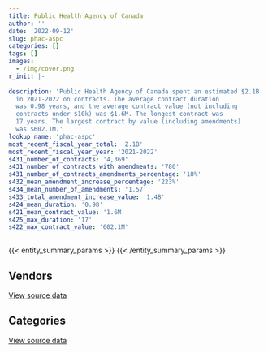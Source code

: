 ```yaml
---
title: Public Health Agency of Canada
author: ''
date: '2022-09-12'
slug: phac-aspc
categories: []
tags: []
images:
  - /img/cover.png
r_init: |-
  
description: 'Public Health Agency of Canada spent an estimated $2.1B
  in 2021-2022 on contracts. The average contract duration
  was 0.98 years, and the average contract value (not including
  contracts under $10k) was $1.6M. The longest contract was
  17 years. The largest contract by value (including amendments)
  was $602.1M.'
lookup_name: 'phac-aspc'
most_recent_fiscal_year_total: '2.1B'
most_recent_fiscal_year_year: '2021-2022'
s431_number_of_contracts: '4,369'
s431_number_of_contracts_with_amendments: '780'
s431_number_of_contracts_amendments_percentage: '18%'
s432_mean_amendment_increase_percentage: '223%'
s434_mean_number_of_amendments: '1.57'
s433_total_amendment_increase_value: '1.4B'
s424_mean_duration: '0.98'
s421_mean_contract_value: '1.6M'
s425_max_duration: '17'
s422_max_contract_value: '602.1M'
---
```


<script src="/rmarkdown-libs/htmlwidgets/htmlwidgets.js"></script>
<link href="/rmarkdown-libs/datatables-css/datatables-crosstalk.css" rel="stylesheet" />
<script src="/rmarkdown-libs/datatables-binding/datatables.js"></script>
<script src="/rmarkdown-libs/jquery/jquery-3.6.0.min.js"></script>
<link href="/rmarkdown-libs/dt-core-bootstrap/css/dataTables.bootstrap.min.css" rel="stylesheet" />
<link href="/rmarkdown-libs/dt-core-bootstrap/css/dataTables.bootstrap.extra.css" rel="stylesheet" />
<script src="/rmarkdown-libs/dt-core-bootstrap/js/jquery.dataTables.min.js"></script>
<script src="/rmarkdown-libs/dt-core-bootstrap/js/dataTables.bootstrap.min.js"></script>
<link href="/rmarkdown-libs/crosstalk/css/crosstalk.min.css" rel="stylesheet" />
<script src="/rmarkdown-libs/crosstalk/js/crosstalk.min.js"></script>
<script src="/rmarkdown-libs/htmlwidgets/htmlwidgets.js"></script>
<link href="/rmarkdown-libs/datatables-css/datatables-crosstalk.css" rel="stylesheet" />
<script src="/rmarkdown-libs/datatables-binding/datatables.js"></script>
<script src="/rmarkdown-libs/jquery/jquery-3.6.0.min.js"></script>
<link href="/rmarkdown-libs/dt-core-bootstrap/css/dataTables.bootstrap.min.css" rel="stylesheet" />
<link href="/rmarkdown-libs/dt-core-bootstrap/css/dataTables.bootstrap.extra.css" rel="stylesheet" />
<script src="/rmarkdown-libs/dt-core-bootstrap/js/jquery.dataTables.min.js"></script>
<script src="/rmarkdown-libs/dt-core-bootstrap/js/dataTables.bootstrap.min.js"></script>
<link href="/rmarkdown-libs/crosstalk/css/crosstalk.min.css" rel="stylesheet" />
<script src="/rmarkdown-libs/crosstalk/js/crosstalk.min.js"></script>

{{< entity_summary_params >}}
{{< /entity_summary_params >}}

## Vendors

<div id="htmlwidget-1" style="width:100%;height:auto;" class="datatables html-widget"></div>
<script type="application/json" data-for="htmlwidget-1">{"x":{"style":"bootstrap","filter":"none","vertical":false,"data":[["<a href=\"/vendors/3m_canada_company/\">3M Canada Company<\/a>","<a href=\"/vendors/ab_sciex/\">AB Sciex<\/a>","<a href=\"/vendors/abb/\">ABB<\/a>","<a href=\"/vendors/abbott/\">Abbott<\/a>","<a href=\"/vendors/accenture/\">Accenture<\/a>","<a href=\"/vendors/acklands_grainger/\">Acklands Grainger<\/a>","<a href=\"/vendors/act/\">ACT<\/a>","<a href=\"/vendors/adapt_pharma_canada/\">Adapt Pharma Canada<\/a>","<a href=\"/vendors/adpearl/\">AdPearl<\/a>","<a href=\"/vendors/advanced_chippewa_technologies/\">Advanced Chippewa Technologies<\/a>","<a href=\"/vendors/aeroports_de_montreal/\">Aeroports De Montreal<\/a>","<a href=\"/vendors/agilent/\">Agilent<\/a>","<a href=\"/vendors/ainsworth/\">Ainsworth<\/a>","<a href=\"/vendors/altis_human_resources/\">Altis Human Resources<\/a>","<a href=\"/vendors/amazon/\">Amazon<\/a>","<a href=\"/vendors/amd_medicom/\">AMD Medicom<\/a>","<a href=\"/vendors/anixter/\">Anixter<\/a>","<a href=\"/vendors/apotex/\">Apotex<\/a>","<a href=\"/vendors/ari_financial_services/\">ARI Financial Services<\/a>","<a href=\"/vendors/avi_spl_canada/\">AVI SPL Canada<\/a>","<a href=\"/vendors/b_braun_of_canada/\">B Braun of Canada<\/a>","<a href=\"/vendors/bauer_hockey/\">Bauer Hockey<\/a>","<a href=\"/vendors/bavarian_nordic/\">Bavarian Nordic<\/a>","<a href=\"/vendors/baxter/\">Baxter<\/a>","<a href=\"/vendors/bayshore_healthcare/\">Bayshore Healthcare<\/a>","<a href=\"/vendors/bdo_canada/\">BDO Canada<\/a>","<a href=\"/vendors/beckman_coulter_canada/\">Beckman Coulter Canada<\/a>","<a href=\"/vendors/bell_canada/\">Bell Canada<\/a>","<a href=\"/vendors/bio_nuclear_diagnostics/\">Bio Nuclear Diagnostics<\/a>","<a href=\"/vendors/biomerieux_canada/\">Biomerieux Canada<\/a>","<a href=\"/vendors/biron_groupe_sante/\">Biron Groupe Sante<\/a>","<a href=\"/vendors/black_mcdonald/\">Black McDonald<\/a>","<a href=\"/vendors/bluedot/\">BlueDot<\/a>","<a href=\"/vendors/bomimed/\">BOMImed<\/a>","<a href=\"/vendors/bruker/\">Bruker<\/a>","<a href=\"/vendors/cae/\">CAE<\/a>","<a href=\"/vendors/calian/\">Calian<\/a>","<a href=\"/vendors/calko_group/\">Calko Group<\/a>","<a href=\"/vendors/campbell_drug_stores/\">Campbell Drug Stores<\/a>","<a href=\"/vendors/canada_post/\">Canada Post<\/a>","<a href=\"/vendors/canadian_corps_of_commissionaires/\">Canadian Corps of Commissionaires<\/a>","<a href=\"/vendors/canadian_emergency_ventilators/\">Canadian Emergency Ventilators<\/a>","<a href=\"/vendors/canadian_paediatric_society/\">Canadian Paediatric Society<\/a>","<a href=\"/vendors/canadian_red_cross/\">Canadian Red Cross<\/a>","<a href=\"/vendors/canon/\">Canon<\/a>","<a href=\"/vendors/carahsoft_technology/\">Carahsoft Technology<\/a>","<a href=\"/vendors/carleton_university/\">Carleton University<\/a>","<a href=\"/vendors/cbci_telecom/\">CBCI Telecom<\/a>","<a href=\"/vendors/cdw_canada/\">CDW Canada<\/a>","<a href=\"/vendors/cepheid/\">Cepheid<\/a>","<a href=\"/vendors/charron_human_resources/\">Charron Human Resources<\/a>","<a href=\"/vendors/chu_sainte_justine/\">CHU Sainte Justine<\/a>","<a href=\"/vendors/chubb_edwards/\">Chubb Edwards<\/a>","<a href=\"/vendors/cistel_technology/\">Cistel Technology<\/a>","<a href=\"/vendors/clermark/\">Clermark<\/a>","<a href=\"/vendors/cofomo/\">Cofomo<\/a>","<a href=\"/vendors/commvault_systems/\">Commvault Systems<\/a>","<a href=\"/vendors/compugen/\">Compugen<\/a>","<a href=\"/vendors/confection_aventure/\">Confection Aventure<\/a>","<a href=\"/vendors/contract_community/\">Contract Community<\/a>","<a href=\"/vendors/convergint_technologies/\">Convergint Technologies<\/a>","<a href=\"/vendors/cummins_canada/\">Cummins Canada<\/a>","<a href=\"/vendors/d_mark_biosciences/\">D Mark Biosciences<\/a>","<a href=\"/vendors/dalhousie_university/\">Dalhousie University<\/a>","<a href=\"/vendors/decisive_group/\">Decisive Group<\/a>","<a href=\"/vendors/dell_computer/\">Dell Computer<\/a>","<a href=\"/vendors/deloitte/\">Deloitte<\/a>","<a href=\"/vendors/dls_technology/\">DLS Technology<\/a>","<a href=\"/vendors/dnr_consulting_group/\">DNR Consulting Group<\/a>","<a href=\"/vendors/donna_cona/\">Donna Cona<\/a>","<a href=\"/vendors/draeger/\">Draeger<\/a>","<a href=\"/vendors/dynacare/\">Dynacare<\/a>","<a href=\"/vendors/dynamic_personnel_consultants/\">Dynamic Personnel Consultants<\/a>","<a href=\"/vendors/eclipsys_solutions/\">Eclipsys Solutions<\/a>","<a href=\"/vendors/ecole_de_langues_abce/\">Ecole De Langues Abce<\/a>","<a href=\"/vendors/ecole_de_langues_la_cite/\">Ecole De Langues La Cite<\/a>","<a href=\"/vendors/ekos_research_associates/\">Ekos Research Associates<\/a>","<a href=\"/vendors/elsevier/\">Elsevier<\/a>","<a href=\"/vendors/emergent_biosolutions/\">Emergent Biosolutions<\/a>","<a href=\"/vendors/environics_research_group/\">Environics Research Group<\/a>","<a href=\"/vendors/eperformance/\">Eperformance<\/a>","<a href=\"/vendors/ernst_young/\">Ernst Young<\/a>","<a href=\"/vendors/esbe_scientific_industries/\">ESBE Scientific Industries<\/a>","<a href=\"/vendors/esri/\">ESRI<\/a>","<a href=\"/vendors/excel_human_resources/\">Excel Human Resources<\/a>","<a href=\"/vendors/factiva/\">Factiva<\/a>","<a href=\"/vendors/fast_forward_french/\">Fast Forward French<\/a>","<a href=\"/vendors/fast_track_staffing/\">Fast Track Staffing<\/a>","<a href=\"/vendors/fca_canada/\">FCA Canada<\/a>","<a href=\"/vendors/federal_express_canada/\">Federal Express Canada<\/a>","<a href=\"/vendors/felix_technology/\">Felix Technology<\/a>","<a href=\"/vendors/ference_company_consulting/\">Ference Company Consulting<\/a>","<a href=\"/vendors/fisher_paykel_healthcare/\">Fisher Paykel Healthcare<\/a>","<a href=\"/vendors/fluid_energy_group/\">Fluid Energy Group<\/a>","<a href=\"/vendors/forrester_research/\">Forrester Research<\/a>","<a href=\"/vendors/fresenius_kabi_canada/\">Fresenius Kabi Canada<\/a>","<a href=\"/vendors/fti_professional_grade/\">FTI Professional Grade<\/a>","<a href=\"/vendors/fujitsu/\">Fujitsu<\/a>","<a href=\"/vendors/g4s_security_services/\">G4S Security Services<\/a>","<a href=\"/vendors/galenvs_sciences/\">Galenvs Sciences<\/a>","<a href=\"/vendors/garda_security_group/\">Garda Security Group<\/a>","<a href=\"/vendors/gartner/\">Gartner<\/a>","<a href=\"/vendors/general_electric_canada/\">General Electric Canada<\/a>","<a href=\"/vendors/general_motors/\">General Motors<\/a>","<a href=\"/vendors/genesis_integration/\">Genesis Integration<\/a>","<a href=\"/vendors/george_courey/\">George Courey<\/a>","<a href=\"/vendors/getinge_canada/\">Getinge Canada<\/a>","<a href=\"/vendors/gilmore_reproductions/\">Gilmore Reproductions<\/a>","<a href=\"/vendors/glaxosmithkline/\">GlaxoSmithKline<\/a>","<a href=\"/vendors/global_life_sciences_solutions/\">Global Life Sciences Solutions<\/a>","<a href=\"/vendors/global_upholstery/\">Global Upholstery<\/a>","<a href=\"/vendors/goss_gilroy/\">Goss Gilroy<\/a>","<a href=\"/vendors/grand_toy/\">Grand Toy<\/a>","<a href=\"/vendors/graybridge_international_consulting/\">Graybridge International Consulting<\/a>","<a href=\"/vendors/greater_toronto_airport_authority/\">Greater Toronto Airport Authority<\/a>","<a href=\"/vendors/groupe_robert/\">Groupe Robert<\/a>","<a href=\"/vendors/hewlett_packard/\">Hewlett Packard<\/a>","<a href=\"/vendors/ibm_canada/\">IBM Canada<\/a>","<a href=\"/vendors/icu_medical_canada/\">ICU Medical Canada<\/a>","<a href=\"/vendors/illumina_canada/\">Illumina Canada<\/a>","<a href=\"/vendors/imperial_oil/\">Imperial Oil<\/a>","<a href=\"/vendors/inksmith/\">Inksmith<\/a>","<a href=\"/vendors/inter_medico/\">Inter Medico<\/a>","<a href=\"/vendors/interactive_audio_visual/\">Interactive Audio Visual<\/a>","<a href=\"/vendors/international_reporting/\">International Reporting<\/a>","<a href=\"/vendors/iron_mountain/\">Iron Mountain<\/a>","<a href=\"/vendors/isoplex/\">Isoplex<\/a>","<a href=\"/vendors/itex/\">ITEX<\/a>","<a href=\"/vendors/j_sterling_industries/\">J Sterling Industries<\/a>","<a href=\"/vendors/joseph_ribkoff/\">Joseph Ribkoff<\/a>","<a href=\"/vendors/kone/\">KONE<\/a>","<a href=\"/vendors/konica_minolta_business_solutions/\">Konica Minolta Business Solutions<\/a>","<a href=\"/vendors/kpmg/\">KPMG<\/a>","<a href=\"/vendors/language_research_development_group/\">Language Research Development Group<\/a>","<a href=\"/vendors/lansdowne_technologies/\">Lansdowne Technologies<\/a>","<a href=\"/vendors/larry_penner_enterprises/\">Larry Penner Enterprises<\/a>","<a href=\"/vendors/les_traductions_tessier/\">Les Traductions Tessier<\/a>","<a href=\"/vendors/life_technologies/\">Life Technologies<\/a>","<a href=\"/vendors/lifelabs/\">LifeLabs<\/a>","<a href=\"/vendors/lionbridge/\">Lionbridge<\/a>","<a href=\"/vendors/logistik_unicorp/\">Logistik Unicorp<\/a>","<a href=\"/vendors/lowe_martin_company/\">Lowe Martin Company<\/a>","<a href=\"/vendors/lro_staffing/\">LRO Staffing<\/a>","<a href=\"/vendors/luminultra_technologies/\">LuminUltra Technologies<\/a>","<a href=\"/vendors/maxsys_staffing_and_consulting/\">Maxsys Staffing and Consulting<\/a>","<a href=\"/vendors/mckesson_canada/\">McKesson Canada<\/a>","<a href=\"/vendors/medtronic_canada/\">Medtronic Canada<\/a>","<a href=\"/vendors/meridian_medical_technologies/\">Meridian Medical Technologies<\/a>","<a href=\"/vendors/metro_logistics/\">Metro Logistics<\/a>","<a href=\"/vendors/micronostyx/\">Micronostyx<\/a>","<a href=\"/vendors/microsoft_canada/\">Microsoft Canada<\/a>","<a href=\"/vendors/ministry_of_finance/\">Ministry of Finance<\/a>","<a href=\"/vendors/mishkumi_technologies/\">Mishkumi Technologies<\/a>","<a href=\"/vendors/mitsubishi_motor_sales/\">Mitsubishi Motor Sales<\/a>","<a href=\"/vendors/mnp/\">MNP<\/a>","<a href=\"/vendors/mufactor/\">Mufactor<\/a>","<a href=\"/vendors/mustang_survival/\">Mustang Survival<\/a>","<a href=\"/vendors/natco_pharma_canada/\">Natco Pharma Canada<\/a>","<a href=\"/vendors/nations_translation_group/\">Nations Translation Group<\/a>","<a href=\"/vendors/nattiq/\">NATTIQ<\/a>","<a href=\"/vendors/nav_canada/\">NAV Canada<\/a>","<a href=\"/vendors/neptune_security_services/\">Neptune Security Services<\/a>","<a href=\"/vendors/newfound_recruiting/\">Newfound Recruiting<\/a>","<a href=\"/vendors/nisha_techonologies/\">Nisha Techonologies<\/a>","<a href=\"/vendors/nissan_canada/\">Nissan Canada<\/a>","<a href=\"/vendors/northern_micro/\">Northern Micro<\/a>","<a href=\"/vendors/nova_networks/\">Nova Networks<\/a>","<a href=\"/vendors/onx_enterprise_solutions/\">OnX Enterprise Solutions<\/a>","<a href=\"/vendors/opentext/\">OpenText<\/a>","<a href=\"/vendors/oproma/\">Oproma<\/a>","<a href=\"/vendors/optiv_canada_federal/\">Optiv Canada Federal<\/a>","<a href=\"/vendors/oracle_canada/\">Oracle Canada<\/a>","<a href=\"/vendors/paladin_group/\">Paladin Group<\/a>","<a href=\"/vendors/pattison_sign_group/\">Pattison Sign Group<\/a>","<a href=\"/vendors/pra/\">PRA<\/a>","<a href=\"/vendors/precision_adm/\">Precision ADM<\/a>","<a href=\"/vendors/pricewaterhouse_coopers/\">Pricewaterhouse Coopers<\/a>","<a href=\"/vendors/primed_medical_products/\">PRIMED Medical Products<\/a>","<a href=\"/vendors/proline_advantage/\">Proline Advantage<\/a>","<a href=\"/vendors/prologic_systems/\">Prologic Systems<\/a>","<a href=\"/vendors/proquest/\">ProQuest<\/a>","<a href=\"/vendors/purespirit_solutions/\">PureSpirIT Solutions<\/a>","<a href=\"/vendors/qiagen/\">QIAGEN<\/a>","<a href=\"/vendors/qmr/\">QMR<\/a>","<a href=\"/vendors/quantum_management_services/\">Quantum Management Services<\/a>","<a href=\"/vendors/quartz_nature/\">Quartz Nature<\/a>","<a href=\"/vendors/queen_s_university/\">Queen’s University<\/a>","<a href=\"/vendors/quintet_consulting/\">Quintet Consulting<\/a>","<a href=\"/vendors/r_r_international_translation/\">R R International Translation<\/a>","<a href=\"/vendors/randstad/\">Randstad<\/a>","<a href=\"/vendors/raymond_chabot_grant_thornton/\">Raymond Chabot Grant Thornton<\/a>","<a href=\"/vendors/reactor_engineering_group/\">Reactor Engineering Group<\/a>","<a href=\"/vendors/redacted/\">Redacted<\/a>","<a href=\"/vendors/ricoh/\">Ricoh<\/a>","<a href=\"/vendors/risk_sciences_international/\">Risk Sciences International<\/a>","<a href=\"/vendors/roche_diagnostics/\">Roche Diagnostics<\/a>","<a href=\"/vendors/rogers/\">Rogers<\/a>","<a href=\"/vendors/roudel_medical_and_surgical/\">Roudel Medical and Surgical<\/a>","<a href=\"/vendors/salesforce_canada/\">Salesforce Canada<\/a>","<a href=\"/vendors/samson_associes/\">Samson Associes<\/a>","<a href=\"/vendors/sas_institute/\">SAS Institute<\/a>","<a href=\"/vendors/seqirus_canada/\">Seqirus Canada<\/a>","<a href=\"/vendors/shi_canada/\">SHI Canada<\/a>","<a href=\"/vendors/siemens/\">Siemens<\/a>","<a href=\"/vendors/smiths_medical_canada/\">Smiths Medical Canada<\/a>","<a href=\"/vendors/softchoice/\">Softchoice<\/a>","<a href=\"/vendors/softsim_technologies/\">Softsim Technologies<\/a>","<a href=\"/vendors/solotech/\">Solotech<\/a>","<a href=\"/vendors/spartan_bioscience/\">Spartan Bioscience<\/a>","<a href=\"/vendors/st_john_ambulance/\">St John Ambulance<\/a>","<a href=\"/vendors/stanfields/\">Stanfields<\/a>","<a href=\"/vendors/steris_canada/\">STERIS Canada<\/a>","<a href=\"/vendors/stryker_canada/\">Stryker Canada<\/a>","<a href=\"/vendors/subaru_canada/\">Subaru Canada<\/a>","<a href=\"/vendors/suncor_energy/\">Suncor Energy<\/a>","<a href=\"/vendors/supermax_healthcare_canada/\">Supermax Healthcare Canada<\/a>","<a href=\"/vendors/switch_health/\">Switch Health<\/a>","<a href=\"/vendors/systems_for_research/\">Systems for Research<\/a>","<a href=\"/vendors/systemscope/\">Systemscope<\/a>","<a href=\"/vendors/tag_hr/\">Tag HR<\/a>","<a href=\"/vendors/teknion/\">Teknion<\/a>","<a href=\"/vendors/teksystems_canada/\">Teksystems Canada<\/a>","<a href=\"/vendors/telus_canada/\">Telus Canada<\/a>","<a href=\"/vendors/tenaquip/\">Tenaquip<\/a>","<a href=\"/vendors/tervita/\">Tervita<\/a>","<a href=\"/vendors/the_aim_group/\">The AIM Group<\/a>","<a href=\"/vendors/the_calgary_airport_authority/\">The Calgary Airport Authority<\/a>","<a href=\"/vendors/the_right_door_consulting/\">The Right Door Consulting<\/a>","<a href=\"/vendors/the_stevens_company/\">The Stevens Company<\/a>","<a href=\"/vendors/thermo_fisher_scientific/\">Thermo Fisher Scientific<\/a>","<a href=\"/vendors/thornhill_medical/\">Thornhill Medical<\/a>","<a href=\"/vendors/toronto_stamp/\">Toronto Stamp<\/a>","<a href=\"/vendors/toyota/\">Toyota<\/a>","<a href=\"/vendors/tpg_technology_consultants/\">TPG Technology Consultants<\/a>","<a href=\"/vendors/triplewell_canada/\">Triplewell Canada<\/a>","<a href=\"/vendors/trudell_healthcare_solutions/\">Trudell Healthcare Solutions<\/a>","<a href=\"/vendors/turtle_island_staffing/\">Turtle Island Staffing<\/a>","<a href=\"/vendors/tyco_integrated_fire_security/\">Tyco Integrated Fire Security<\/a>","<a href=\"/vendors/ubiqus_canada/\">Ubiqus Canada<\/a>","<a href=\"/vendors/university_of_alberta/\">University of Alberta<\/a>","<a href=\"/vendors/university_of_british_columbia/\">University of British Columbia<\/a>","<a href=\"/vendors/university_of_calgary/\">University of Calgary<\/a>","<a href=\"/vendors/university_of_guelph/\">University of Guelph<\/a>","<a href=\"/vendors/university_of_ottawa/\">University of Ottawa<\/a>","<a href=\"/vendors/university_of_regina/\">University of Regina<\/a>","<a href=\"/vendors/university_of_saskatchewan/\">University of Saskatchewan<\/a>","<a href=\"/vendors/university_of_toronto/\">University of Toronto<\/a>","<a href=\"/vendors/university_of_waterloo/\">University of Waterloo<\/a>","<a href=\"/vendors/university_of_western_ontario/\">University of Western Ontario<\/a>","<a href=\"/vendors/urban_valley_transport/\">Urban Valley Transport<\/a>","<a href=\"/vendors/vancouver_airport_authority/\">Vancouver Airport Authority<\/a>","<a href=\"/vendors/vanrx_pharmasystems/\">Vanrx Pharmasystems<\/a>","<a href=\"/vendors/virtual_possibilities_division/\">Virtual Possibilities Division<\/a>","<a href=\"/vendors/visiontec/\">Visiontec<\/a>","<a href=\"/vendors/voyageur_transportation/\">Voyageur Transportation<\/a>","<a href=\"/vendors/vwr_international/\">VWR International<\/a>","<a href=\"/vendors/waters/\">Waters<\/a>","<a href=\"/vendors/wazana_clothing/\">Wazana Clothing<\/a>","<a href=\"/vendors/wesco_distribution_canada/\">WESCO Distribution Canada<\/a>","<a href=\"/vendors/westcomb_outerwear/\">Westcomb Outerwear<\/a>","<a href=\"/vendors/winmar_canada_international/\">WINMAR Canada International<\/a>","<a href=\"/vendors/wolters_kluwer/\">Wolters Kluwer<\/a>","<a href=\"/vendors/woolly_mammoth_outerwear/\">Woolly Mammoth Outerwear<\/a>","<a href=\"/vendors/wsp/\">WSP<\/a>","<a href=\"/vendors/xerox/\">Xerox<\/a>"],[null,63649.41,null,36701.71,31932.06,96869.82,null,null,null,null,null,266302.7,null,null,null,null,370773.9,null,14175,null,null,null,4405322.4,null,null,85049.87,425126.83,37480.63,null,47387.68,null,null,null,null,39793.99,null,null,null,null,592.48,184284.02,null,2534056.92,null,15330.13,null,null,null,24992.13,null,34804,107772.12,53138.4,null,null,null,5597.57,105584.67,null,58240.04,17495.98,null,58943.81,null,4819.75,828887.95,97350.19,28862.2,116435.04,12566.59,null,null,93176.53,496751.17,48554.71,14826.21,null,null,1589432.03,5869.92,null,null,null,48101.64,418810.23,770257.99,33494.09,null,null,null,59629.18,null,null,null,null,null,null,6369.89,null,null,null,71347.5,62090.51,null,294971.6,null,672847.68,16950,14205799.73,null,11477.98,81881.69,null,19323,null,null,null,93315.85,null,2987954.92,null,null,526639.39,null,72371.04,34234.87,null,20420.4,null,null,16213.77,2079,403965.78,41583.67,54787.34,28864.5,26086.22,551089.73,null,301603.56,null,null,61691.07,null,64431.95,392263.68,null,88511.29,null,null,104596.08,104129.03,13153.2,null,null,null,null,null,null,null,null,null,33472.7,162599.44,27516.63,774327.57,null,8920.94,74580,5152.8,null,680617.53,null,4138.08,162713.13,null,1886.79,null,null,49600.19,26291.13,null,260602.77,305876.53,18050.06,null,219329.32,null,0,17522.72,211207.75,null,null,192337.22,null,269503.42,24459.24,null,null,82836.2,35877.5,null,22446.66,22083.46,null,null,null,15913.79,null,13253.28,null,36403.37,14947.3,null,null,null,null,null,null,67510,null,null,null,null,36225,429038.89,null,null,null,873194.64,null,null,null,null,null,null,34814.88,31517.52,84750,1018194.49,176079.4,38603.85,300798.7,463097.7,null,286038.42,null,56528.17,94543.25,null,null,null,null,null,null,43765.89,15970.5,null,null,null,null,null,null,20370,36126.75],[null,67214.25,null,178453.2,27370.34,683413.17,9596.25,155940,null,null,null,50512.3,null,null,13661.2,170389.69,null,null,null,null,null,null,null,null,293180.55,null,189266.26,null,253186.29,821947.84,null,null,173915.88,78618.01,39988.64,null,null,null,1790850.95,10820.52,1476534.93,null,2540999.54,1477710.08,20525.46,null,24750,10769.8,25754.39,null,null,133066.39,111062.23,null,2289.83,null,11014.5,null,null,69368.8,null,128336.25,248915.08,null,5777.9,89603.28,null,30836.4,null,null,404949.18,null,74332.93,null,91284.15,44824.51,17037.57,null,1593786.64,179619.58,35527.2,null,1586987.52,45371.08,1338654.71,772368.29,212438.71,null,null,null,null,null,null,null,null,null,null,18199.7,null,null,608753.76,59972.5,67253.85,null,46650.08,null,674691.1,null,16621881.36,null,null,147513.63,97455.47,null,null,null,null,359421.34,null,2576467.01,16280.25,null,1033120.4,10676.58,99953.96,25355.76,null,null,null,null,19590.98,8454.6,535239.74,50069.03,177208.46,null,212653.78,802577.52,null,103411.6,null,38205.08,null,null,52855.58,772688.35,1017696.92,147347.64,null,null,210000,380832.79,null,40075.35,102773.23,null,null,183455.5,26170.26,null,2733333.33,null,33564.41,53935.2,null,1386509.3,null,76767.04,33900,3882.25,null,22766.71,null,11285.67,118995.87,null,9865.21,null,null,null,47562.13,null,127597.31,432449.18,24516.06,null,322589.75,9351.88,0,null,86282.34,null,339775.2,274678.65,206758.54,180207.05,24526.26,null,null,33900,null,9679171.56,31199.48,27259.53,null,24201.72,31188,64481.59,2014169.59,13289.59,null,22345.06,null,28716.45,null,null,null,null,39776,175141.51,null,null,null,37755.36,21238.77,42291.09,null,32487.5,440177.51,485312.93,5345363.17,null,null,null,null,null,21919.32,95762.12,55935,1272733.84,77335.01,38709.62,328674.74,406675.28,null,296797.19,null,null,null,null,null,null,null,356293,117569.63,22343.92,null,null,null,null,null,1359.63,null,38535,50844.04],[0,77982.69,null,4768572.71,3652849.74,2481786.47,438.69,null,2784320,136962.19,null,23042.25,42431.3,61339.53,4986338.8,18850771.85,null,214149.81,null,13073.03,3993774.25,7345000,null,12597098.37,8595132.48,null,284560.4,null,51976334.78,36156016.19,null,null,763984.03,7121983.94,75139.25,282500000,674975,17514455.97,163415149.05,11526,11330961.36,169500000,2447241.11,19198991.95,20469.38,7256.08,null,null,17363.52,null,null,127202.49,70858.98,null,417893.92,99666,null,109112.87,8102377.25,54605.01,61210.91,9959.46,3392850.6,1497232.3,null,818417.78,6413778.19,16529.31,null,6969.04,10557603.62,null,null,null,63428.53,7714.29,182964.95,null,1727368.6,null,null,null,51715850.5,363360.11,1267561.92,null,74600.76,2222.07,44268.83,17238137.47,null,78750,6448443.7,74641995.15,null,822735.21,237300000,null,2912943.48,4188092.29,4124677.44,2103898.02,5615.58,9381476.71,78178.43,39664078.02,7268404.33,13887.7,16591346.63,297093.41,null,77834.27,2223202.93,null,4204721.11,10125055.29,7566480,1381134.93,6439913.22,1726697.08,13557.86,56529832,6064306.77,null,79100,426822.46,113565000,null,27792616.91,26324893.09,19537.46,12790.79,762556.83,19511.83,228604.41,null,null,31499852.91,null,449270.28,56291136.22,3768515.39,null,102986210.97,87094.33,null,17737003.48,2916884.65,23832455,9943778.07,1852244.78,459202.65,null,341753.76,328939.54,256160830,12320236.52,1530066.52,285277.34,24351.5,1266666.67,null,12560.85,74507.13,null,6054352.52,38665.98,null,null,null,45000.22,417485.46,17629718.43,null,27916.65,12474475,null,47675313.68,373182500,null,null,57775.21,5580334.29,296502.6,null,4698041.71,264935.1,71943.15,221025.2,null,null,10689319.15,62708121.82,339075.75,350428.73,38325620.16,24459.24,48540881.83,10579.31,33432,null,9652725.73,51212.59,58050.17,5773417.99,48679.59,null,null,147034380.41,11088.86,17639063.76,29985.1,42480890.04,null,null,69305076.93,51683366.19,3034500,null,4436.97,17941.19,24190.37,84078.64,1677851.07,null,1101833.91,602299.32,401237.45,108178807.72,1751231.84,195105755.77,27177969,97831.93,null,6693622.09,8231263.87,60366.47,38203.7,null,207566.1,8030.14,38603.85,305616.62,458941.16,null,488919.37,244434.83,null,null,7445927.27,null,7412039.8,172977959.2,null,4809222.84,155477.21,null,62951295.28,10255.15,6623720.17,53100000,55140.37,33625034.35,null,49691.19],[0,94235.72,12016.5,39135980.65,6186205.09,355417.31,null,null,4619440,627505.77,8294161.13,48898.55,null,197427.32,666700,18537554.91,null,226564.29,null,null,964482.9,null,null,2729371.31,2170181.53,null,586076.39,99681.3,15564150.94,10194684.95,53460393.73,89796.18,null,5370267.05,75139.25,null,4157458.56,3566730.55,null,null,26228554.08,null,2607305.07,74462865.95,20469.38,5726.62,null,null,3295.05,40505521.81,null,127202.49,70858.98,39832.5,null,null,null,23324.73,6982342.75,71690.38,145798,68966.34,88927.06,1751035.61,null,220411.96,31060213.1,29506.2,null,145981.47,18136.09,132774448.34,12668.36,null,32709.9,null,189245.77,20938.53,3904227.16,null,null,117861.63,261166.68,28351.7,308011.97,null,114204.2,20220.5,null,73161862.53,null,null,2831888.95,32742635.42,306435,1014521.46,null,null,13449456.52,7254282.71,17172891.49,411762.62,6591627.85,1489123.29,null,null,7876304.61,null,9345509.95,34958.53,null,109689.23,null,null,39518446.92,15146086.8,null,368031.34,null,9133434.87,15859.83,null,6352947.46,null,null,470475.18,null,null,21047625.09,22723441.92,14565.55,14690.13,3057630.47,40788.17,126355.8,null,null,10460651.94,166914579.84,651872.39,60076797.43,null,null,135495.1,4513.82,null,null,10250967.23,48869921.78,10682874.68,157598.39,459202.65,null,103556.22,535263.42,null,11331793.48,467947.18,527341.76,null,null,255474.92,40822.76,27106.45,null,3573970.91,null,null,null,4962.72,627615.07,52887.23,18206053.29,null,null,5808725,1029026.25,19662086.47,null,null,null,53663.33,169828.27,165145.97,null,3173974.61,1007520.75,30877.09,324245.44,null,462110.01,37618180.85,null,279606.59,368508.73,83547126.14,14340.49,13716468.17,216564.72,470337,29832,9652725.73,46926.3,85585.85,null,1182925.02,null,null,null,19235.06,10407536.24,7804.34,null,null,18928.56,104339933.88,471610716.51,null,null,43577.34,null,14229.63,115822.61,879350.84,null,null,5636903.87,486421.66,552020.22,1137178.31,null,null,null,38330.15,3883471.71,10150038.22,65883.49,null,null,367567.63,27914.28,27967.5,298275.4,683887.13,7051.2,573160.75,494625.54,null,null,9134072.73,11791021.92,3706019.9,null,null,4799206.93,395648.37,null,36540694.39,13416.24,5133886.45,null,null,36018161.52,null,38970.67]],"container":"<table class=\"table table-striped table-hover row-border order-column display\">\n  <thead>\n    <tr>\n      <th>Vendor<\/th>\n      <th>2018-2019<\/th>\n      <th>2019-2020<\/th>\n      <th>2020-2021<\/th>\n      <th>2021-2022<\/th>\n    <\/tr>\n  <\/thead>\n<\/table>","options":{"order":[[4,"desc"]],"pageLength":10,"autoWidth":true,"columnDefs":[{"targets":1,"render":"function(data, type, row, meta) {\n    return type !== 'display' ? data : DTWidget.formatCurrency(data, \"$\", 2, 3, \",\", \".\", true, null);\n  }"},{"targets":2,"render":"function(data, type, row, meta) {\n    return type !== 'display' ? data : DTWidget.formatCurrency(data, \"$\", 2, 3, \",\", \".\", true, null);\n  }"},{"targets":3,"render":"function(data, type, row, meta) {\n    return type !== 'display' ? data : DTWidget.formatCurrency(data, \"$\", 2, 3, \",\", \".\", true, null);\n  }"},{"targets":4,"render":"function(data, type, row, meta) {\n    return type !== 'display' ? data : DTWidget.formatCurrency(data, \"$\", 2, 3, \",\", \".\", true, null);\n  }"},{"width":"16%","targets":[1,2,3,4]},{"className":"dt-right","targets":[1,2,3,4]}],"orderClasses":false}},"evals":["options.columnDefs.0.render","options.columnDefs.1.render","options.columnDefs.2.render","options.columnDefs.3.render"],"jsHooks":[]}</script>
<p class="text-right">
<a href="https://github.com/GoC-Spending/contracts-data/tree/main/data/out/departments/phac-aspc/summary_by_fiscal_year_by_vendor.csv" class="source-data-link btn btn-link">View source data</a>
</p>

## Categories

<div id="htmlwidget-2" style="width:100%;height:auto;" class="datatables html-widget"></div>
<script type="application/json" data-for="htmlwidget-2">{"x":{"style":"bootstrap","filter":"none","vertical":false,"data":[["<a href=\"/categories/other/\">(Other)<\/a>","<a href=\"/categories/facilities_and_construction/\">Facilities and construction<\/a>","<a href=\"/categories/office_management/\">Office management<\/a>","<a href=\"/categories/professional_services/\">Professional services<\/a>","<a href=\"/categories/information_technology/\">Information technology<\/a>","<a href=\"/categories/medical/\">Medical<\/a>","<a href=\"/categories/transportation_and_logistics/\">Transportation and logistics<\/a>","<a href=\"/categories/industrial_products_and_services/\">Industrial products and services<\/a>","<a href=\"/categories/travel/\">Travel<\/a>","<a href=\"/categories/security_and_protection/\">Security and protection<\/a>","<a href=\"/categories/human_capital/\">Human capital<\/a>"],[319158.81,3847708.57,816347.58,31179774.43,6735778.91,12689580.09,74172.08,5725821.6,null,184284.02,1101083.32],[262970.36,7974539.95,627701.55,34268244.16,4460152.99,34879043.78,346364.44,8552652.39,41937.8,2132816.49,1273100.98],[128954.81,58370662.11,4955253.93,103409865.82,25598323.5,3464398021.36,12507498.35,176540004.43,null,36083975.71,3288849.8],[34030.9,4966600.42,617580.31,454947583.4,48047152.84,1484678180.08,7070786.22,16514254.38,null,76105210.04,3226093.84]],"container":"<table class=\"table table-striped table-hover row-border order-column display\">\n  <thead>\n    <tr>\n      <th>Category<\/th>\n      <th>2018-2019<\/th>\n      <th>2019-2020<\/th>\n      <th>2020-2021<\/th>\n      <th>2021-2022<\/th>\n    <\/tr>\n  <\/thead>\n<\/table>","options":{"order":[[4,"desc"]],"dom":"t","pageLength":30,"autoWidth":true,"columnDefs":[{"targets":1,"render":"function(data, type, row, meta) {\n    return type !== 'display' ? data : DTWidget.formatCurrency(data, \"$\", 2, 3, \",\", \".\", true, null);\n  }"},{"targets":2,"render":"function(data, type, row, meta) {\n    return type !== 'display' ? data : DTWidget.formatCurrency(data, \"$\", 2, 3, \",\", \".\", true, null);\n  }"},{"targets":3,"render":"function(data, type, row, meta) {\n    return type !== 'display' ? data : DTWidget.formatCurrency(data, \"$\", 2, 3, \",\", \".\", true, null);\n  }"},{"targets":4,"render":"function(data, type, row, meta) {\n    return type !== 'display' ? data : DTWidget.formatCurrency(data, \"$\", 2, 3, \",\", \".\", true, null);\n  }"},{"width":"16%","targets":[1,2,3,4]},{"className":"dt-right","targets":[1,2,3,4]}],"orderClasses":false,"lengthMenu":[10,25,30,50,100]}},"evals":["options.columnDefs.0.render","options.columnDefs.1.render","options.columnDefs.2.render","options.columnDefs.3.render"],"jsHooks":[]}</script>
<p class="text-right">
<a href="https://github.com/GoC-Spending/contracts-data/tree/main/data/out/departments/phac-aspc/summary_by_fiscal_year_by_category.csv" class="source-data-link btn btn-link">View source data</a>
</p>
